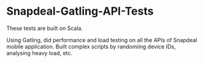 # Snapdeal-Gatling-API-Tests

These tests are built on Scala.

Using Gatling, did performance and load testing on all the APIs of Snapdeal mobile application.
Built complex scripts by randomiing device IDs, analysing heavy load, etc.

